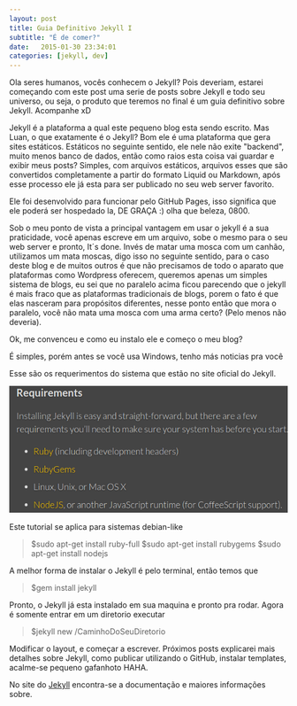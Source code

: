 ```yaml
---
layout: post
title: Guia Definitivo Jekyll I
subtitle: "É de comer?"
date:   2015-01-30 23:34:01
categories: [jekyll, dev]
---
```

Ola seres humanos, vocês conhecem o Jekyll? Pois deveriam, estarei começando com este post uma serie de posts sobre Jekyll e todo seu universo, ou seja, o produto que teremos no final é um guia definitivo sobre Jekyll. Acompanhe xD


Jekyll é a plataforma a qual este pequeno blog esta sendo escrito. Mas Luan, o que exatamente é o Jekyll? Bom ele é uma plataforma que gera sites estáticos. Estáticos no seguinte sentido, ele nele não exite "backend", muito menos banco de dados, então como raios esta coisa vai guardar e exibir meus posts? Simples, com arquivos estáticos, arquivos esses que são convertidos completamente a partir do formato Liquid ou Markdown, após esse processo ele já esta para ser publicado no seu web server favorito.

Ele foi desenvolvido para funcionar pelo GitHub Pages, isso significa que ele poderá ser hospedado la, DE GRAÇA :) olha que beleza, 0800.

Sob o meu ponto de vista a principal vantagem em usar o jekyll é a sua praticidade, você apenas escreve em um arquivo, sobe o mesmo para o seu web server e pronto, It´s done. Invés de matar uma mosca com um canhão, utilizamos um mata moscas, digo isso no seguinte sentido, para o caso deste blog e de muitos outros é que não precisamos de todo o aparato que plataformas como Wordpress oferecem, queremos apenas um simples sistema de blogs, eu sei que no paralelo acima ficou parecendo que o jekyll é mais fraco que as plataformas tradicionais de blogs, porem o fato é que elas nasceram para propósitos diferentes, nesse ponto então que mora o paralelo, você não mata uma mosca com uma arma certo? (Pelo menos não deveria).

Ok, me convenceu e como eu instalo ele e começo o meu blog?


É simples, porém antes se você usa Windows, tenho más noticias pra você

Esse são os requerimentos do sistema que estão no site oficial do Jekyll.

![requerimentos](../img/_posts/requerimentos.png "require")


Este tutorial se aplica para sistemas debian-like


>$sudo apt-get install ruby-full
>$sudo apt-get install rubygems
>$sudo apt-get install nodejs


A melhor forma de instalar o Jekyll é pelo terminal, então temos que

>$gem install jekyll



Pronto, o Jekyll já esta instalado em sua maquina e pronto pra rodar. Agora é somente entrar em um diretorio executar


>$jekyll new /CaminhoDoSeuDiretorio


Modificar o layout, e começar a escrever.
Próximos posts explicarei mais detalhes sobre Jekyll, como publicar utilizando o GitHub, instalar templates, acalme-se pequeno gafanhoto HAHA.

No site do [Jekyll](http://jekyllrb.com/) encontra-se a documentação e maiores informações sobre.
